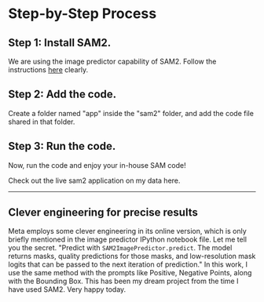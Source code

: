 # Step-by-Step Process

## Step 1: Install SAM2.
We are using the image predictor capability of SAM2. Follow the instructions [here](https://github.com/facebookresearch/sam2) clearly.

## Step 2: Add the code.
Create a folder named "app" inside the "sam2" folder, and add the code file shared in that folder.

## Step 3: Run the code.
Now, run the code and enjoy your in-house SAM code!

Check out the live sam2 application on my data here.

--- 

## Clever engineering for precise results
Meta employs some clever engineering in its online version, which is only briefly mentioned in the image predictor IPython notebook file. Let me tell you the secret. "Predict with `SAM2ImagePredictor.predict`. The model returns masks, quality predictions for those masks, and low-resolution mask logits that can be passed to the next iteration of prediction." In this work, I use the same method with the prompts like Positive, Negative Points, along with the Bounding Box. This has been my dream project from the time I have used SAM2. Very happy today.
